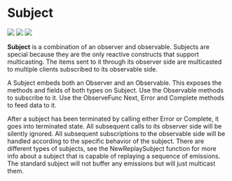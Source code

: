 # Subject

[![](../../../assets/godev.svg?raw=true)](https://pkg.go.dev/github.com/reactivego/rx/test/Subject?tab=doc)
[![](../../../assets/godoc.svg?raw=true)](https://godoc.org/github.com/reactivego/rx/test/Subject)
[![](../../../assets/rx.svg?raw=true)](http://reactivex.io/documentation/subject.html)

**Subject** is a combination of an observer and observable. Subjects are
special because they are the only reactive constructs that support
multicasting. The items sent to it through its observer side are
multicasted to multiple clients subscribed to its observable side.

A Subject embeds both an Observer and an Observable. This exposes the methods
and fields of both types on Subject. Use the Observable methods to subscribe
to it. Use the ObserveFunc Next, Error and Complete methods to feed data to
it.

After a subject has been terminated by calling either Error or Complete, it
goes into terminated state. All subsequent calls to its observer side will be
silently ignored. All subsequent subscriptions to the observable side will be
handled according to the specific behavior of the subject. There are different
types of subjects, see the NewReplaySubject function for more info about a 
subject that is capable of replaying a sequence of emissions. The standard
subject will not buffer any emissions but will just multicast them.
